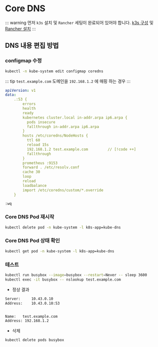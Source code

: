 # Core DNS
::: warning
먼저 `k3s` 설치 및 `Rancher` 세팅이 완료되어 있어야 합니다. [k3s 구성](/kubernetes/01-install/01-k3s/install/install) 및 [Rancher 설치](/kubernetes/01-install/03-base/rancher.md)
:::

## DNS 내용 편집 방법
### configmap 수정
``` bash
kubectl -n kube-system edit configmap coredns
```

::: tip
`test.example.com` 도메인을 `192.168.1.2` 에 매핑 하는 경우
:::

``` yaml
apiVersion: v1
data:
    .:53 {
        errors
        health
        ready
        kubernetes cluster.local in-addr.arpa ip6.arpa {
          pods insecure
          fallthrough in-addr.arpa ip6.arpa
        }
        hosts /etc/coredns/NodeHosts {
          ttl 60
          reload 15s
          192.168.1.2 test.example.com         // [!code ++]
          fallthrough
        }
        prometheus :9153
        forward . /etc/resolv.conf
        cache 30
        loop
        reload
        loadbalance
        import /etc/coredns/custom/*.override
    }
```

``` bash
:wq
```

### Core DNS Pod 재시작
``` bash
kubectl delete pod -n kube-system -l k8s-app=kube-dns
```

### Core DNS Pod 상태 확인
``` bash
kubectl get pod -n kube-system -l k8s-app=kube-dns
```

### 테스트
``` bash
kubectl run busybox --image=busybox --restart=Never -- sleep 3600
kubectl exec -it busybox -- nslookup test.example.com
```

* 정상 결과
``` txt
Server:		10.43.0.10
Address:	10.43.0.10:53


Name:	test.example.com
Address: 192.168.1.2

```

* 삭제
``` bash
kubectl delete pods busybox
```